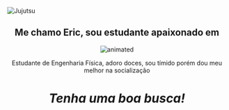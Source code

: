 ![Jujutsu](https://user-images.githubusercontent.com/81690594/130728558-8c53847e-77da-4d56-a743-e336d684bc5b.gif)

<h2 align='center'>Me chamo Eric, sou estudante apaixonado em</h2>

<p align="center">
  <img src="https://user-images.githubusercontent.com/81690594/130866342-a6c14dca-2a35-4a56-a5d9-6bdf041f5f5a.gif" alt="animated" />
</p>

<p align='center'>Estudante de Engenharia Física, adoro doces, sou tímido porém dou meu melhor na socialização</p>
<h1 align='center'><i>Tenha uma boa busca!</i></h1>
